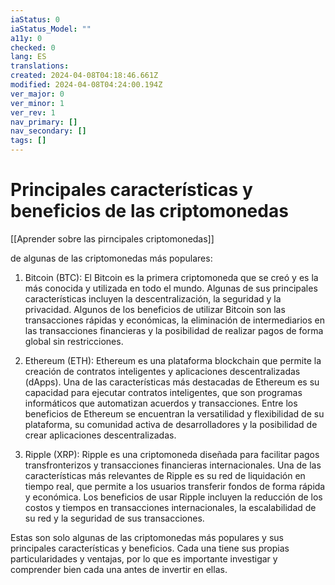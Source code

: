 ```yaml
---
iaStatus: 0
iaStatus_Model: ""
a11y: 0
checked: 0
lang: ES
translations: 
created: 2024-04-08T04:18:46.661Z
modified: 2024-04-08T04:24:00.194Z
ver_major: 0
ver_minor: 1
ver_rev: 1
nav_primary: []
nav_secondary: []
tags: []
---
```

# Principales características y beneficios de las criptomonedas

[[Aprender sobre las pirncipales criptomonedas]]

de algunas de las criptomonedas más populares:

1. Bitcoin (BTC): El Bitcoin es la primera criptomoneda que se creó y es la más conocida y utilizada en todo el mundo. Algunas de sus principales características incluyen la descentralización, la seguridad y la privacidad. Algunos de los beneficios de utilizar Bitcoin son las transacciones rápidas y económicas, la eliminación de intermediarios en las transacciones financieras y la posibilidad de realizar pagos de forma global sin restricciones.

2. Ethereum (ETH): Ethereum es una plataforma blockchain que permite la creación de contratos inteligentes y aplicaciones descentralizadas (dApps). Una de las características más destacadas de Ethereum es su capacidad para ejecutar contratos inteligentes, que son programas informáticos que automatizan acuerdos y transacciones. Entre los beneficios de Ethereum se encuentran la versatilidad y flexibilidad de su plataforma, su comunidad activa de desarrolladores y la posibilidad de crear aplicaciones descentralizadas.

3. Ripple (XRP): Ripple es una criptomoneda diseñada para facilitar pagos transfronterizos y transacciones financieras internacionales. Una de las características más relevantes de Ripple es su red de liquidación en tiempo real, que permite a los usuarios transferir fondos de forma rápida y económica. Los beneficios de usar Ripple incluyen la reducción de los costos y tiempos en transacciones internacionales, la escalabilidad de su red y la seguridad de sus transacciones.

Estas son solo algunas de las criptomonedas más populares y sus principales características y beneficios. Cada una tiene sus propias particularidades y ventajas, por lo que es importante investigar y comprender bien cada una antes de invertir en ellas.
